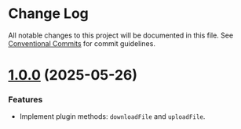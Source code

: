 # Change Log

All notable changes to this project will be documented in this file.
See [Conventional Commits](https://conventionalcommits.org) for commit guidelines.

# [1.0.0](https://github.com/ionic-team/capacitor-file-transfer/tree/v1.0.0) (2025-05-26)

### Features

- Implement plugin methods: `downloadFile` and `uploadFile`.